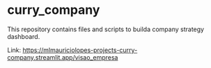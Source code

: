 # curry_company
This repository contains files and scripts to builda company strategy dashboard.

Link: https://mlmauriciolopes-projects-curry-company.streamlit.app/visao_empresa
